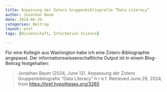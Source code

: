 ```yaml
---
title: Anpassung der Zotero Gruppenbibliografie “Data Literacy”
author: Jonathan Baum
date: 2024-06-29
categories: Beitrag
layout: post
tags: [Wissenschaft, Information Science]

---
```


Für eine Kollegin aus Washington habe ich eine Zotero-Bibliographie angepasst. Der informationswissenschaftliche Output ist in einem Blog-Beitrag festgehalten:

> Jonathan Baum (2024, June 12). Anpassung der Zotero Gruppenbibliografie “Data Literacy” h r e f. Retrieved June 29, 2024, from https://href.hypotheses.org/3265
